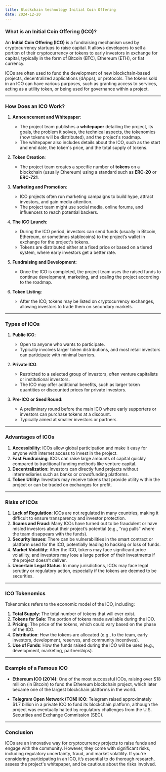 ```yaml
---
title: Blockchain technology Initial Coin Offering
date: 2024-12-20
---
```


### **What is an Initial Coin Offering (ICO)?**

An **Initial Coin Offering (ICO)** is a fundraising mechanism used by cryptocurrency startups to raise capital. It allows developers to sell a portion of their cryptocurrency or tokens to early investors in exchange for capital, typically in the form of Bitcoin (BTC), Ethereum (ETH), or fiat currency.

ICOs are often used to fund the development of new blockchain-based projects, decentralized applications (dApps), or protocols. The tokens sold in an ICO can have various purposes, such as granting access to services, acting as a utility token, or being used for governance within a project.

---

### **How Does an ICO Work?**

1. **Announcement and Whitepaper**:
    
    - The project team publishes a **whitepaper** detailing the project, its goals, the problem it solves, the technical aspects, the tokenomics (how tokens will be distributed), and the project's roadmap.
    - The whitepaper also includes details about the ICO, such as the start and end date, the token's price, and the total supply of tokens.
2. **Token Creation**:
    
    - The project team creates a specific number of **tokens** on a blockchain (usually Ethereum) using a standard such as **ERC-20** or **ERC-721**.
3. **Marketing and Promotion**:
    
    - ICO projects often run marketing campaigns to build hype, attract investors, and gain media attention.
    - The project team might use social media, online forums, and influencers to reach potential backers.
4. **The ICO Launch**:
    
    - During the ICO period, investors can send funds (usually in Bitcoin, Ethereum, or sometimes stablecoins) to the project’s wallet in exchange for the project's tokens.
    - Tokens are distributed either at a fixed price or based on a tiered system, where early investors get a better rate.
5. **Fundraising and Development**:
    
    - Once the ICO is completed, the project team uses the raised funds to continue development, marketing, and scaling the project according to the roadmap.
6. **Token Listing**:
    
    - After the ICO, tokens may be listed on cryptocurrency exchanges, allowing investors to trade them on secondary markets.

---

### **Types of ICOs**

1. **Public ICO**:
    
    - Open to anyone who wants to participate.
    - Typically involves larger token distributions, and most retail investors can participate with minimal barriers.
2. **Private ICO**:
    
    - Restricted to a selected group of investors, often venture capitalists or institutional investors.
    - The ICO may offer additional benefits, such as larger token quantities or discounted prices for private investors.
3. **Pre-ICO or Seed Round**:
    
    - A preliminary round before the main ICO where early supporters or investors can purchase tokens at a discount.
    - Typically aimed at smaller investors or partners.

---

### **Advantages of ICOs**

1. **Accessibility**: ICOs allow global participation and make it easy for anyone with internet access to invest in the project.
2. **Fast Fundraising**: ICOs can raise large amounts of capital quickly compared to traditional funding methods like venture capital.
3. **Decentralization**: Investors can directly fund projects without intermediaries such as banks or crowdfunding platforms.
4. **Token Utility**: Investors may receive tokens that provide utility within the project or can be traded on exchanges for profit.

---

### **Risks of ICOs**

1. **Lack of Regulation**: ICOs are not regulated in many countries, making it difficult to ensure transparency and investor protection.
2. **Scams and Fraud**: Many ICOs have turned out to be fraudulent or have misled investors about their project’s potential (e.g., “rug pulls” where the team disappears with the funds).
3. **Security Issues**: There can be vulnerabilities in the smart contract or platform used for the ICO, potentially leading to hacking or loss of funds.
4. **Market Volatility**: After the ICO, tokens may face significant price volatility, and investors may lose a large portion of their investments if the project doesn’t deliver.
5. **Uncertain Legal Status**: In many jurisdictions, ICOs may face legal scrutiny or regulatory action, especially if the tokens are deemed to be securities.

---

### **ICO Tokenomics**

Tokenomics refers to the economic model of the ICO, including:

1. **Total Supply**: The total number of tokens that will ever exist.
2. **Tokens for Sale**: The portion of tokens made available during the ICO.
3. **Pricing**: The price of the tokens, which could vary based on the phase of the ICO.
4. **Distribution**: How the tokens are allocated (e.g., to the team, early investors, development, reserves, and community incentives).
5. **Use of Funds**: How the funds raised during the ICO will be used (e.g., development, marketing, partnerships).

---

### **Example of a Famous ICO**

- **Ethereum ICO (2014)**: One of the most successful ICOs, raising over $18 million (in Bitcoin) to fund the Ethereum blockchain project, which later became one of the largest blockchain platforms in the world.
    
- **Telegram Open Network (TON) ICO**: Telegram raised approximately $1.7 billion in a private ICO to fund its blockchain platform, although the project was eventually halted by regulatory challenges from the U.S. Securities and Exchange Commission (SEC).
    

---

### **Conclusion**

ICOs are an innovative way for cryptocurrency projects to raise funds and engage with the community. However, they come with significant risks, including regulatory uncertainty, fraud, and market volatility. If you're considering participating in an ICO, it’s essential to do thorough research, assess the project's whitepaper, and be cautious about the risks involved.